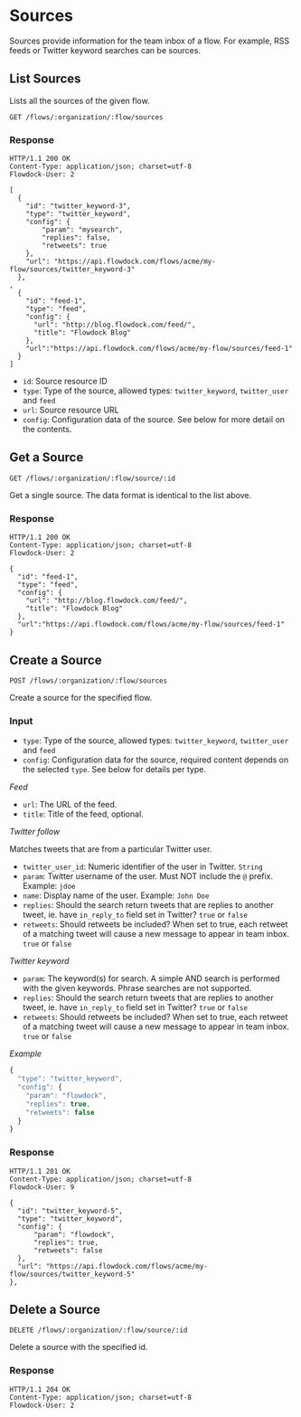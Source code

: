 # Sources

Sources provide information for the team inbox of a flow. For example, RSS feeds or Twitter keyword searches can be sources.

## List Sources

Lists all the sources of the given flow.

```
GET /flows/:organization/:flow/sources
```

### Response
```
HTTP/1.1 200 OK
Content-Type: application/json; charset=utf-8
Flowdock-User: 2
```
```
[
  {
    "id": "twitter_keyword-3",
    "type": "twitter_keyword",
    "config": {
        "param": "mysearch",
        "replies": false,
        "retweets": true
    },
    "url": "https://api.flowdock.com/flows/acme/my-flow/sources/twitter_keyword-3"
  },
,
  {
    "id": "feed-1",
    "type": "feed",
    "config": {
      "url": "http://blog.flowdock.com/feed/",
      "title": "Flowdock Blog"
    },
    "url":"https://api.flowdock.com/flows/acme/my-flow/sources/feed-1"
  }
]
```

* `id`: Source resource ID
* `type`: Type of the source, allowed types: `twitter_keyword`, `twitter_user` and `feed`
* `url`: Source resource URL
* `config`: Configuration data of the source. See below for more detail on the contents.

## Get a Source
```
GET /flows/:organization/:flow/source/:id
```
Get a single source. The data format is identical to the list above.

### Response
```
HTTP/1.1 200 OK
Content-Type: application/json; charset=utf-8
Flowdock-User: 2
```
```
{
  "id": "feed-1",
  "type": "feed",
  "config": {
    "url": "http://blog.flowdock.com/feed/",
    "title": "Flowdock Blog"
  },
  "url":"https://api.flowdock.com/flows/acme/my-flow/sources/feed-1"
}
```

## Create a Source
```
POST /flows/:organization/:flow/sources
```
Create a source for the specified flow.

### Input

* `type`: Type of the source, allowed types: `twitter_keyword`, `twitter_user` and `feed`
* `config`: Configuration data for the source, required content depends on the selected `type`. See below for details per type.

_Feed_

* `url`: The URL of the feed.
* `title`: Title of the feed, optional.

_Twitter follow_

Matches tweets that are from a particular Twitter user.

* `twitter_user_id`: Numeric identifier of the user in Twitter. `String`
* `param`: Twitter username of the user. Must NOT include the `@` prefix. Example: `jdoe`
* `name`: Display name of the user. Example: `John Doe`
* `replies`: Should the search return tweets that are replies to another tweet, ie. have `in_reply_to` field set in Twitter? `true` or `false`
* `retweets`: Should retweets be included? When set to true, each retweet of a matching tweet will cause a new message to appear in team inbox. `true` or `false`

_Twitter keyword_

* `param`: The keyword(s) for search. A simple AND search is performed with the given keywords. Phrase searches are not supported.
* `replies`: Should the search return tweets that are replies to another tweet, ie. have `in_reply_to` field set in Twitter? `true` or `false`
* `retweets`: Should retweets be included? When set to true, each retweet of a matching tweet will cause a new message to appear in team inbox. `true` or `false`

_Example_

```javascript
{
  "type": "twitter_keyword",
  "config": {
    "param": "flowdock",
    "replies": true,
    "retweets": false
  }
}
```

### Response
```
HTTP/1.1 201 OK
Content-Type: application/json; charset=utf-8
Flowdock-User: 9
```
```
{
  "id": "twitter_keyword-5",
  "type": "twitter_keyword",
  "config": {
      "param": "flowdock",
      "replies": true,
      "retweets": false
  },
  "url": "https://api.flowdock.com/flows/acme/my-flow/sources/twitter_keyword-5"
},
```

## Delete a Source
```
DELETE /flows/:organization/:flow/source/:id
```

Delete a source with the specified id.

### Response
```
HTTP/1.1 204 OK
Content-Type: application/json; charset=utf-8
Flowdock-User: 2
```
